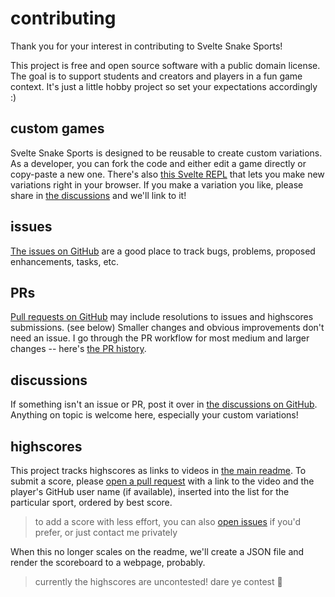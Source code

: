 # contributing

Thank you for your interest in contributing to Svelte Snake Sports!

This project is free and open source software with a public domain license.
The goal is to support students and creators and players in a fun game context.
It's just a little hobby project so set your expectations accordingly :)

## custom games

Svelte Snake Sports is designed to be reusable to create custom variations.
As a developer, you can fork the code and either edit a game directly or copy-paste a new one.
There's also
[this Svelte REPL](https://svelte.dev/repl/ebf7455697c3497ab358675de43bb1e0?version=3.52.0)
that lets you make new variations right in your browser.
If you make a variation you like, please share in
[the discussions](https://github.com/ryanatkn/svelte-snake-sports/discussions)
and we'll link to it!

## issues

[The issues on GitHub](https://github.com/ryanatkn/svelte-snake-sports/issues)
are a good place to track bugs, problems, proposed enhancements, tasks, etc.

## PRs

[Pull requests on GitHub](https://github.com/ryanatkn/svelte-snake-sports/pulls)
may include resolutions to issues and highscores submissions. (see below)
Smaller changes and obvious improvements don't need an issue.
I go through the PR workflow for most medium and larger changes -- here's
[the PR history](https://github.com/ryanatkn/svelte-snake-sports/pulls?q=is%3Apr+is%3Aclosed).

## discussions

If something isn't an issue or PR, post it over in
[the discussions on GitHub](https://github.com/ryanatkn/svelte-snake-sports/discussions).
Anything on topic is welcome here, especially your custom variations!

## highscores

This project tracks highscores as links to videos in [the main readme](readme.md).
To submit a score, please
[open a pull request](https://github.com/ryanatkn/svelte-snake-sports/pulls)
with a link to the video
and the player's GitHub user name (if available),
inserted into the list for the particular sport, ordered by best score.

> to add a score with less effort,
> you can also
> [open issues](https://github.com/ryanatkn/svelte-snake-sports/issues)
> if you'd prefer, or just contact me privately

When this no longer scales on the readme,
we'll create a JSON file and render the scoreboard to a webpage, probably.

> currently the highscores are uncontested!
> dare ye contest 🐢
